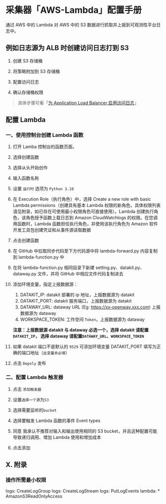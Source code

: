 # 采集器「AWS-Lambda」配置手册

通过 AWS 中的 Lambda 对 AWS 中的 S3 数据进行抓取并上报到可观测性平台日志中。

## 例如日志源为 ALB 时创建访问日志打到 S3

1. 创建 S3 存储桶

2. 将策略附加到 S3 存储桶

3. 配置访问日志

4. 确认存储桶权限

> 具体步骤可看「[为 Application Load Balancer 启用访问日志]( https://docs.amazonaws.cn/elasticloadbalancing/latest/application/enable-access-logging.html)」

## 配置 Lambda

### 一、使用控制台创建 Lambda 函数

1. 打开 Lamba 控制台的函数页面。

2. 选择创建函数

3. 选择从头开始创作

4. 输入函数名称

5. 设置 `运行时` 选项为 `Python 3.10`

6. 在 Execution Role（执行角色）中，选择 Create a new role with basic Lambda permissions（创建具有基本 Lambda 权限的新角色，具体权限列表请见附录，如已存在可使用最小权限角色可直接使用）。Lambda 创建执行角色，该角色授予函数上载日志到 Amazon CloudWatchlogs 的权限。在您调用函数时，Lambda 函数担任执行角色，并使用该执行角色为 Amazon 软件开发工具包创建凭证和从事件源读取数据

7. 点击创建函数

8. 在 GitHub 中拉取同步代码至下方代码源中将 lambda-forward.py 内容复制到 lambda-function.py 中

9. 在将 lambda-function.py 相同目录下新建 setting.py、datakit.py、dataway.py 文件，并将 GitHub 中相应文件代码复制进去

10. 添加环境变量，指定上报数据源：

    1. DATAKIT_IP: datakit 部署的 ip 地址，上报数据源为 datakit
    2. DATAKIT_PORT: datakit 服务端口，上报数据源为 datakit
    3. DATAWAY_URL: dataway URL (Eg: https://xx-openway.xxx.com) 上报数据源为 dataway
    4. WORKSPACE_TOKEN: 工作空间 `Token`，上报数据源为 dataway

    **注意：上报数据源 datakit 与 dataway 必选一个，选择 datakit 请配置`DATAKIT_IP`， 选择 dataway 请配置`DATAWAY_URL`、`WORKSPACE_TOKEN`**

11. 如果 datakit 端口不是默认的 `9529` 可添加环境变量 DATAKIT_PORT 填写为正确的端口地址（`此变量非必填`）

12. 点击 `Depoly` 发布

### 二、配置 Lambda 触发器

1. 点击 `添加触发器`

2. 设置`选择一个源`为`S3` 

3. 选择需要监听的`bucket`

4. 选择要触发 Lambda 函数的事件 Event types

5. 同意 我承认不推荐对输入和输出使用相同的 S3 bucket，并且这种配置可能导致递归调用、增加 Lambda 使用和增加成本

6. 点击添加

## X. 附录

### 操作所需最小权限

logs: CreateLogGroup
logs: CreateLogStream
logs: PutLogEvents
lambda: *
AmazonS3ReadOnlyAccess